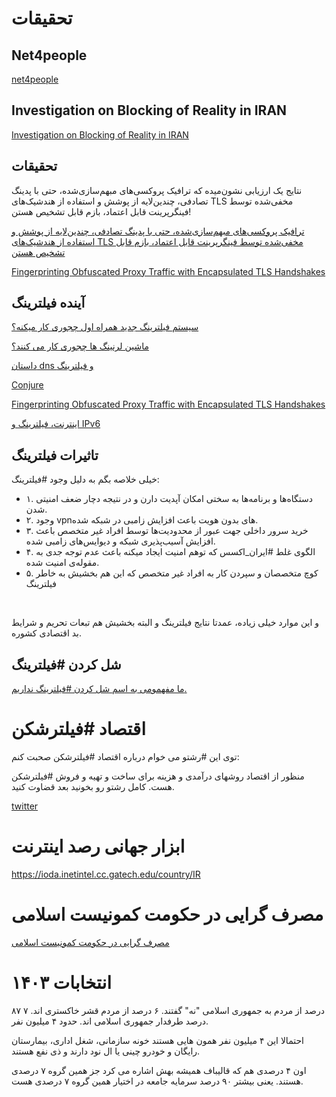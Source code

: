 
# تحقیقات


## Net4people

 [ net4people ](https://github.com/net4people/bbs/issues?q=is%3Aissue+is%3Aopen+label%3AIran) 

## Investigation on Blocking of Reality in IRAN

[Investigation on Blocking of Reality in IRAN](https://github.com/XTLS/Xray-core/issues/2778)


## تحقیقات

 نتایج یک ارزیابی نشون‌میده که ترافیک پروکسی‌های مبهم‌سازی‌شده، حتی با پدینگ تصادفی، چندین‌لایه از پوشش و استفاده از هندشیک‌های TLS مخفی‌شده توسط فینگرپرینت قابل اعتماد، بازم قابل تشخیص هستن!

[ترافیک پروکسی‌های مبهم‌سازی‌شده، حتی با پدینگ تصادفی، چندین‌لایه از پوشش و استفاده از هندشیک‌های TLS مخفی‌شده توسط فینگرپرینت قابل اعتماد، بازم قابل تشخیص هستن](https://threadreaderapp.com/thread/1766364108322996468.html)


[Fingerprinting Obfuscated Proxy Traffic with Encapsulated TLS Handshakes](https://www.usenix.org/conference/usenixsecurity24/presentation/xue)

## آینده فیلترینگ

[سیستم فیلترینگ جدید همراه اول چجوری کار میکنه؟](https://threadreaderapp.com/thread/1753357101001265309.html)


[ماشین لرنینگ ها چجوری کار می کنند؟](https://threadreaderapp.com/thread/1753405311921078406.html)


[داستان dns و فیلترینگ](https://threadreaderapp.com/thread/1721555866875257190.html)


[Conjure](https://www.youtube.com/watch?v=Um881kkzJuk)


[Fingerprinting Obfuscated Proxy Traffic with Encapsulated TLS Handshakes](https://www.usenix.org/conference/usenixsecurity24/presentation/xue)


[اینترنت، فیلترینگ و IPv6](https://threadreaderapp.com/thread/1755968930433093941.html)


## تاثیرات فیلترینگ

خیلی خلاصه بگم به دلیل وجود #فیلترینگ:
* ۱. دستگاه‌ها و برنامه‌ها به سختی امکان آپدیت دارن و در نتیجه دچار ضعف امنیتی شدن.
* ۲. وجود vpnهای بدون هویت باعث افزایش زامبی در شبکه شده.
* ۳. خرید سرور داخلی جهت عبور از محدودیت‌ها توسط افراد غیر متخصص باعث افزایش آسیب‌پذیری شبکه و دیوایس‌های زامبی شده.
* ۴. الگوی غلط #ایران_اکسس که توهم امنیت ایجاد میکنه باعث عدم توجه جدی به مقوله‌ی امنیت شده.
* ۵. کوچ متخصصان و سپردن کار به افراد غیر متخصص که این هم بخشیش به خاطر فیلترینگ


</br>

و این موارد خیلی زیاده، عمدتا نتایج فیلترینگ و البته بخشیش هم تبعات تحریم و شرایط بد اقتصادی کشوره.


## شل کردن #فیلترینگ
[ما مفهمومی به اسم شل کردن #فیلترینگ نداریم. ](https://threadreaderapp.com/thread/1768634445253267609.html)


# اقتصاد #فیلترشکن

توی این #رشتو می خوام درباره اقتصاد #فیلترشکن صحبت کنم:

منظور از اقتصاد روشهای درآمدی و هزینه برای ساخت و تهیه و فروش #فیلترشکن هست. کامل رشتو رو بخونید بعد قضاوت کنید.

[twitter](https://threadreaderapp.com/thread/1781953442065383859.html)


# ابزار جهانی رصد اینترنت

https://ioda.inetintel.cc.gatech.edu/country/IR


# مصرف گرایی در حکومت کمونیست اسلامی

[مصرف گرایی در حکومت کمونیست اسلامی](https://threadreaderapp.com/thread/1792148621917294840.html)



# انتخابات ۱۴۰۳

۸۷ درصد از مردم به جمهوری اسلامی "نه" گفتند.
۶ درصد از مردم قشر خاکستری اند.
۷ درصد طرفدار جمهوری اسلامی اند. حدود ۴ میلیون نفر.

احتمالا این ۴ میلیون نفر همون هایی هستند خونه سازمانی، شغل اداری، بیمارستان رایگان و خودرو چینی یا ال نود دارند و ذی نفع هستند.

اون ۴ درصدی هم که قالیباف همیشه بهش اشاره می کرد جز همین گروه ۷ درصدی هستند.
یعنی بیشتر ۹۰ درصد سرمایه جامعه در اختیار همین گروه ۷ درصدی هست.